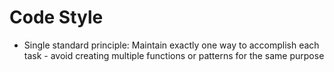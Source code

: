 # Code Style

- Single standard principle: Maintain exactly one way to accomplish each task - avoid creating multiple functions or patterns for the same purpose
